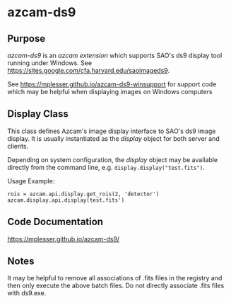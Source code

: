 # azcam-ds9

## Purpose

*azcam-ds9* is an *azcam extension* which supports SAO's ds9 display tool running under Windows. See https://sites.google.com/cfa.harvard.edu/saoimageds9.

See https://mplesser.github.io/azcam-ds9-winsupport for support code which may be helpful when displaying images on Windows computers

## Display Class
This class defines Azcam's image display interface to SAO's ds9 image display. 
It is usually instantiated as the *display* object for both server and clients.

Depending on system configuration, the *display* object may be available 
directly from the command line, e.g. `display.display("test.fits")`.

Usage Example:

    rois = azcam.api.display.get_rois(2, 'detector')  
    azcam.display.api.display(test.fits')

## Code Documentation
https://mplesser.github.io/azcam-ds9/

## Notes
It may be helpful to remove all associations of .fits files in the registry and then only
execute the above batch files.  Do not directly associate .fits files with ds9.exe.
